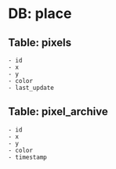 # DB: place

## Table: pixels
    - id
    - x
    - y
    - color
    - last_update

## Table: pixel_archive
    - id
    - x
    - y
    - color
    - timestamp
